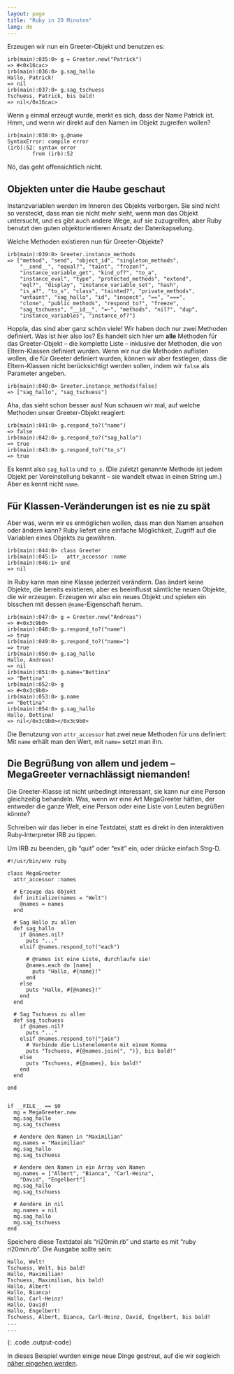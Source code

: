 ```yaml
---
layout: page
title: "Ruby in 20 Minuten"
lang: de
---
```


Erzeugen wir nun ein Greeter-Objekt und benutzen es:

    irb(main):035:0> g = Greeter.new("Patrick")
    => #<0x16cac>
    irb(main):036:0> g.sag_hallo
    Hallo, Patrick!
    => nil
    irb(main):037:0> g.sag_tschuess
    Tschuess, Patrick, bis bald!
    => nil</0x16cac>

Wenn `g` einmal erzeugt wurde, merkt es sich, dass der Name Patrick ist.
Hmm, und wenn wir direkt auf den Namen im Objekt zugreifen wollen?

    irb(main):038:0> g.@name
    SyntaxError: compile error
    (irb):52: syntax error
            from (irb):52

Nö, das geht offensichtlich nicht.

## Objekten unter die Haube geschaut

Instanzvariablen werden im Inneren des Objekts verborgen. Sie sind nicht
so versteckt, dass man sie nicht mehr sieht, wenn man das Objekt
untersucht, und es gibt auch andere Wege, auf sie zuzugreifen, aber Ruby
benutzt den guten objektorientieren Ansatz der Datenkapselung.

Welche Methoden existieren nun für Greeter-Objekte?

    irb(main):039:0> Greeter.instance_methods
    => ["method", "send", "object_id", "singleton_methods",
        "__send__", "equal?", "taint", "frozen?",
        "instance_variable_get", "kind_of?", "to_a",
        "instance_eval", "type", "protected_methods", "extend",
        "eql?", "display", "instance_variable_set", "hash",
        "is_a?", "to_s", "class", "tainted?", "private_methods",
        "untaint", "sag_hallo", "id", "inspect", "==", "===",
        "clone", "public_methods", "respond_to?", "freeze",
        "sag_tschuess", "__id__", "=~", "methods", "nil?", "dup",
        "instance_variables", "instance_of?"]

Hoppla, das sind aber ganz schön viele! Wir haben doch nur zwei Methoden
definiert. Was ist hier also los? Es handelt sich hier um **alle**
Methoden für das Greeter-Objekt – die komplette Liste – inklusive der
Methoden, die von Eltern-Klassen definiert wurden. Wenn wir nur die
Methoden auflisten wollen, die für Greeter definiert wurden, können wir
aber festlegen, dass die Eltern-Klassen nicht berücksichtigt werden
sollen, indem wir `false` als Parameter angeben.

    irb(main):040:0> Greeter.instance_methods(false)
    => ["sag_hallo", "sag_tschuess"]

Aha, das sieht schon besser aus! Nun schauen wir mal, auf welche
Methoden unser Greeter-Objekt reagiert:

    irb(main):041:0> g.respond_to?("name")
    => false
    irb(main):042:0> g.respond_to?("sag_hallo")
    => true
    irb(main):043:0> g.respond_to?("to_s")
    => true

Es kennt also `sag_hallo` und `to_s`. (Die zuletzt genannte Methode ist
jedem Objekt per Voreinstellung bekannt – sie wandelt etwas in einen
String um.) Aber es kennt nicht `name`.

## Für Klassen-Veränderungen ist es nie zu spät

Aber was, wenn wir es ermöglichen wollen, dass man den Namen ansehen
oder ändern kann? Ruby liefert eine einfache Möglichkeit, Zugriff auf
die Variablen eines Objekts zu gewähren.

    irb(main):044:0> class Greeter
    irb(main):045:1>   attr_accessor :name
    irb(main):046:1> end
    => nil

In Ruby kann man eine Klasse jederzeit verändern. Das ändert keine
Objekte, die bereits existieren, aber es beeinflusst sämtliche neuen
Objekte, die wir erzeugen. Erzeugen wir also ein neues Objekt und
spielen ein bisschen mit dessen `@name`-Eigenschaft herum.

    irb(main):047:0> g = Greeter.new("Andreas")
    => #<0x3c9b0>
    irb(main):048:0> g.respond_to?("name")
    => true
    irb(main):049:0> g.respond_to?("name=")
    => true
    irb(main):050:0> g.sag_hallo
    Hallo, Andreas!
    => nil
    irb(main):051:0> g.name="Bettina"
    => "Bettina"
    irb(main):052:0> g
    => #<0x3c9b0>
    irb(main):053:0> g.name
    => "Bettina"
    irb(main):054:0> g.sag_hallo
    Hallo, Bettina!
    => nil</0x3c9b0></0x3c9b0>

Die Benutzung von `attr_accessor` hat zwei neue Methoden für uns
definiert: Mit `name` erhält man den Wert, mit `name=` setzt man ihn.

## Die Begrüßung von allem und jedem – MegaGreeter vernachlässigt niemanden!

Die Greeter-Klasse ist nicht unbedingt interessant, sie kann nur eine
Person gleichzeitig behandeln. Was, wenn wir eine Art MegaGreeter
hätten, der entweder die ganze Welt, eine Person oder eine Liste von
Leuten begrüßen könnte?

Schreiben wir das lieber in eine Textdatei, statt es direkt in den
interaktiven Ruby-Interpreter IRB zu tippen.

Um IRB zu beenden, gib “quit” oder “exit” ein, oder drücke einfach
Strg-D.

    #!/usr/bin/env ruby
    
    class MegaGreeter
      attr_accessor :names
    
      # Erzeuge das Objekt
      def initialize(names = "Welt")
        @names = names
      end
    
      # Sag Hallo zu allen
      def sag_hallo
        if @names.nil?
          puts "..."
        elsif @names.respond_to?("each")
    
          # @names ist eine Liste, durchlaufe sie!
          @names.each do |name|
            puts "Hallo, #{name}!"
          end
        else
          puts "Hallo, #{@names}!"
        end
      end
    
      # Sag Tschuess zu allen
      def sag_tschuess
        if @names.nil?
          puts "..."
        elsif @names.respond_to?("join")
          # Verbinde die Listenelemente mit einem Komma
          puts "Tschuess, #{@names.join(", ")}, bis bald!"
        else
          puts "Tschuess, #{@names}, bis bald!"
        end
      end
    
    end
    
    
    if __FILE__ == $0
      mg = MegaGreeter.new
      mg.sag_hallo
      mg.sag_tschuess
    
      # Aendere den Namen in "Maximilian"
      mg.names = "Maximilian"
      mg.sag_hallo
      mg.sag_tschuess
    
      # Aendere den Namen in ein Array von Namen
      mg.names = ["Albert", "Bianca", "Carl-Heinz",
        "David", "Engelbert"]
      mg.sag_hallo
      mg.sag_tschuess
    
      # Aendere in nil
      mg.names = nil
      mg.sag_hallo
      mg.sag_tschuess
    end

Speichere diese Textdatei als “ri20min.rb” und starte es mit “ruby
ri20min.rb”. Die Ausgabe sollte sein:

    Hallo, Welt!
    Tschuess, Welt, bis bald!
    Hallo, Maximilian!
    Tschuess, Maximilian, bis bald!
    Hallo, Albert!
    Hallo, Bianca!
    Hallo, Carl-Heinz!
    Hallo, David!
    Hallo, Engelbert!
    Tschuess, Albert, Bianca, Carl-Heinz, David, Engelbert, bis bald!
    ...
    ...
{: .code .output-code}

In dieses Beispiel wurden einige neue Dinge gestreut, auf die wir
sogleich [näher eingehen werden](../4/).

